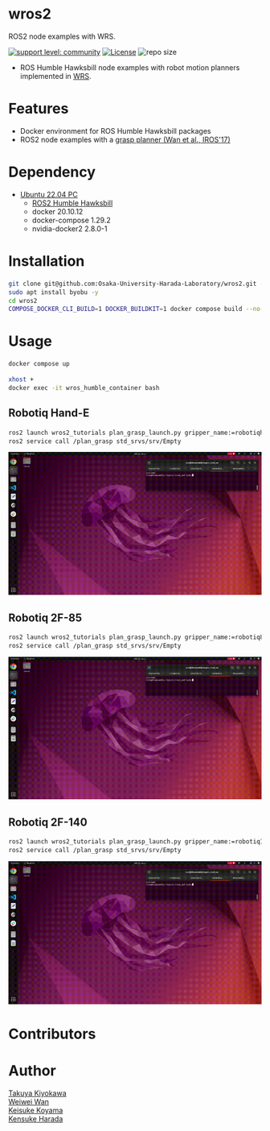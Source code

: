 # wros2

ROS2 node examples with WRS.

[![support level: community](https://img.shields.io/badge/support%20level-community-lightgray.svg)](https://rosindustrial.org/news/2016/10/7/better-supporting-a-growing-ros-industrial-software-platform)
[![License](https://img.shields.io/badge/License-BSD%203--Clause-blue.svg)](https://opensource.org/licenses/BSD-3-Clause)
![repo size](https://img.shields.io/github/repo-size/Osaka-University-Harada-Laboratory/onrobot)

- ROS Humble Hawksbill node examples with robot motion planners implemented in [WRS](https://github.com/wanweiwei07/wrs).

# Features

- Docker environment for ROS Humble Hawksbill packages
- ROS2 node examples with a [grasp planner (Wan et al., IROS'17)](https://ieeexplore.ieee.org/abstract/document/8206011)

# Dependency

- [Ubuntu 22.04 PC](https://ubuntu.com/certified/laptops?q=&limit=20&vendor=Dell&vendor=Lenovo&vendor=HP&release=22.04+LTS)
  - [ROS2 Humble Hawksbill](https://docs.ros.org/en/humble/Installation/Alternatives/Ubuntu-Development-Setup.html)
  - docker 20.10.12
  - docker-compose 1.29.2
  - nvidia-docker2 2.8.0-1

# Installation
```bash
git clone git@github.com:Osaka-University-Harada-Laboratory/wros2.git --recursive --depth 1
sudo apt install byobu -y
cd wros2
COMPOSE_DOCKER_CLI_BUILD=1 DOCKER_BUILDKIT=1 docker compose build --no-cache --parallel 
```

# Usage
```bash
docker compose up
```
```bash
xhost +
docker exec -it wros_humble_container bash
```

## Robotiq Hand-E
```bash
ros2 launch wros2_tutorials plan_grasp_launch.py gripper_name:=robotiqhe
ros2 service call /plan_grasp std_srvs/srv/Empty
```
<img src=image/robotiqhe.gif width=720>  

## Robotiq 2F-85
```bash
ros2 launch wros2_tutorials plan_grasp_launch.py gripper_name:=robotiq85
ros2 service call /plan_grasp std_srvs/srv/Empty
```
<img src=image/robotiq85.gif width=720>  

## Robotiq 2F-140
```bash
ros2 launch wros2_tutorials plan_grasp_launch.py gripper_name:=robotiq140
ros2 service call /plan_grasp std_srvs/srv/Empty
```
<img src=image/robotiq140.gif width=720>  


# Contributors


# Author

[Takuya Kiyokawa](https://takuya-ki.github.io/)  
[Weiwei Wan](https://wanweiwei07.github.io/)  
[Keisuke Koyama](https://kk-hs-sa.website/)  
[Kensuke Harada](https://www.roboticmanipulation.org/members2/kensuke-harada/)  

